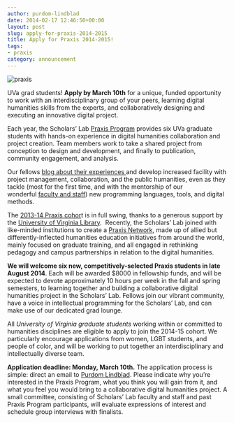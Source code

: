 ```yaml
---
author: purdom-lindblad
date: 2014-02-17 12:46:50+00:00
layout: post
slug: apply-for-praxis-2014-2015
title: Apply for Praxis 2014-2015!
tags:
- praxis
category: announcement
---
```


![praxis](http://static.scholarslab.org/wp-content/uploads/2012/08/praxis-300x168.png)

UVa grad students! **Apply by March 10th** for a unique, funded opportunity to work with an interdisciplinary group of your peers, learning digital humanities skills from the experts, and collaboratively designing and executing an innovative digital project.

Each year, the Scholars’ Lab [Praxis Program](https://praxis.scholarslab.org) provides six UVa graduate students with hands-on experience in digital humanities collaboration and project creation. Team members work to take a shared project from conception to design and development, and finally to publication, community engagement, and analysis.

Our fellows [blog about their experiences ](https://scholarslab.org/archives/)and develop increased facility with project management, collaboration, and the public humanities, even as they tackle (most for the first time, and with the mentorship of our wonderful [faculty and staff](https://scholarslab.org/people/)) new programming languages, tools, and digital methods.

The [2013-14 Praxis cohor](https://praxis.scholarslab.org)t is in full swing, thanks to a generous support by the [University of Virginia Library](http://library.virginia.edu/).  Recently, the Scholars’ Lab joined with like-minded institutions to create a [Praxis Network](http://praxis-network.org/), made up of allied but differently-inflected humanities education initiatives from around the world, mainly focused on graduate training, and all engaged in rethinking pedagogy and campus partnerships in relation to the digital humanities.

**We will welcome six new, competitively-selected Praxis students in late August 2014**. Each will be awarded $8000 in fellowship funds, and will be expected to devote approximately 10 hours per week in the fall and spring semesters, to learning together and building a collaborative digital humanities project in the Scholars’ Lab. Fellows join our vibrant community, have a voice in intellectual programming for the Scholars’ Lab, and can make use of our dedicated grad lounge.

All _University of Virginia graduate students_ working within or committed to humanities disciplines are eligible to apply to join the 2014-15 cohort. We particularly encourage applications from women, LGBT students, and people of color, and will be working to put together an interdisciplinary and intellectually diverse team.

**Application deadline: Monday, March 10th.**
The application process is simple: direct an email to [Purdom Lindblad](mailto:jpl8e@virginia.edu). Please indicate why you’re interested in the Praxis Program, what you think you will gain from it, and what you feel you would bring to a collaborative digital humanities project. A small committee, consisting of Scholars’ Lab faculty and staff and past Praxis Program participants, will evaluate expressions of interest and schedule group interviews with finalists.

